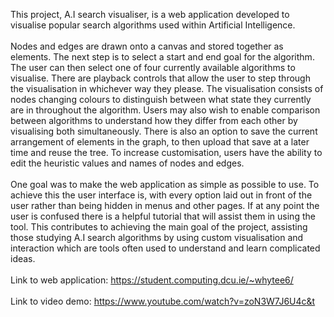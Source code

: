 This project, A.I search visualiser, is a web application developed to visualise popular search
algorithms used within Artificial Intelligence.
<br />
<br />
Nodes and edges are drawn onto a canvas and stored together as elements. The next step is to
select a start and end goal for the algorithm. The user can then select one of four currently available
algorithms to visualise. There are playback controls that allow the user to step through the
visualisation in whichever way they please. The visualisation consists of nodes changing colours to
distinguish between what state they currently are in throughout the algorithm. Users may also wish to
enable comparison between algorithms to understand how they differ from each other by visualising
both simultaneously. There is also an option to save the current arrangement of elements in the
graph, to then upload that save at a later time and reuse the tree. To increase customisation, users
have the ability to edit the heuristic values and names of nodes and edges.
<br />
<br />
One goal was to make the web application as simple as possible to use. To achieve this the user
interface is, with every option laid out in front of the user rather than being hidden in menus and
other pages. If at any point the user is confused there is a helpful tutorial that will assist them in
using the tool. This contributes to achieving the main goal of the project, assisting those studying A.I
search algorithms by using custom visualisation and interaction which are tools often used to
understand and learn complicated ideas.
<br />
<br />
Link to web application: https://student.computing.dcu.ie/~whytee6/
<br />
<br />
Link to video demo: https://www.youtube.com/watch?v=zoN3W7J6U4c&t
